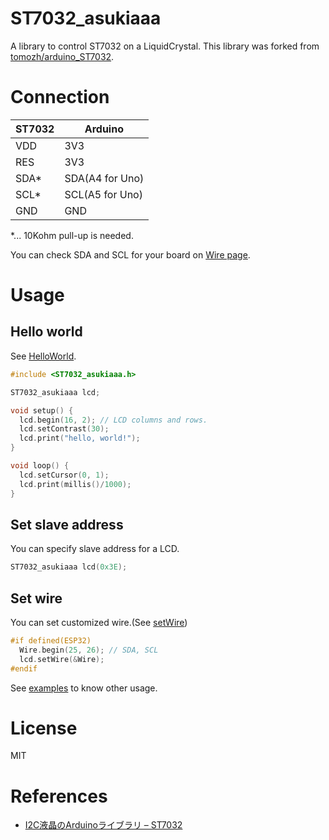 # ST7032_asukiaaa

A library to control ST7032 on a LiquidCrystal.
This library was forked from [tomozh/arduino_ST7032](https://github.com/tomozh/arduino_ST7032).

# Connection

ST7032 | Arduino
-------|--------
VDD | 3V3
RES | 3V3
SDA* | SDA(A4 for Uno)
SCL* | SCL(A5 for Uno)
GND | GND

*... 10Kohm pull-up is needed.

You can check SDA and SCL for your board on [Wire page](https://www.arduino.cc/en/reference/wire).

# Usage

## Hello world
See [HelloWorld](./examples/HelloWorld/HelloWorld.ino).

```c
#include <ST7032_asukiaaa.h>

ST7032_asukiaaa lcd;

void setup() {
  lcd.begin(16, 2); // LCD columns and rows.
  lcd.setContrast(30);
  lcd.print("hello, world!");
}

void loop() {
  lcd.setCursor(0, 1);
  lcd.print(millis()/1000);
}
```

## Set slave address
You can specify slave address for a LCD.

```c
ST7032_asukiaaa lcd(0x3E);
```

## Set wire
You can set customized wire.(See [setWire](./examples/setWire/setWire.ino))

```c
#if defined(ESP32)
  Wire.begin(25, 26); // SDA, SCL
  lcd.setWire(&Wire);
#endif
```

See [examples](./examples) to know other usage.

# License
MIT

# References
- [I2C液晶のArduinoライブラリ – ST7032](http://ore-kb.net/archives/195)
